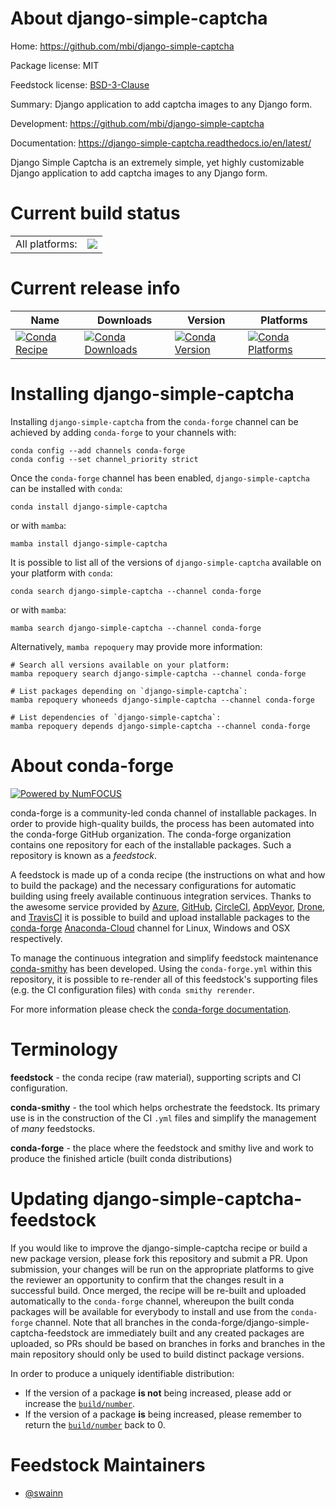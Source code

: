 About django-simple-captcha
===========================

Home: https://github.com/mbi/django-simple-captcha

Package license: MIT

Feedstock license: [BSD-3-Clause](https://github.com/conda-forge/django-simple-captcha-feedstock/blob/main/LICENSE.txt)

Summary: Django application to add captcha images to any Django form.

Development: https://github.com/mbi/django-simple-captcha

Documentation: https://django-simple-captcha.readthedocs.io/en/latest/

Django Simple Captcha is an extremely simple, yet highly customizable
Django application to add captcha images to any Django form.


Current build status
====================


<table><tr><td>All platforms:</td>
    <td>
      <a href="https://dev.azure.com/conda-forge/feedstock-builds/_build/latest?definitionId=14851&branchName=main">
        <img src="https://dev.azure.com/conda-forge/feedstock-builds/_apis/build/status/django-simple-captcha-feedstock?branchName=main">
      </a>
    </td>
  </tr>
</table>

Current release info
====================

| Name | Downloads | Version | Platforms |
| --- | --- | --- | --- |
| [![Conda Recipe](https://img.shields.io/badge/recipe-django--simple--captcha-green.svg)](https://anaconda.org/conda-forge/django-simple-captcha) | [![Conda Downloads](https://img.shields.io/conda/dn/conda-forge/django-simple-captcha.svg)](https://anaconda.org/conda-forge/django-simple-captcha) | [![Conda Version](https://img.shields.io/conda/vn/conda-forge/django-simple-captcha.svg)](https://anaconda.org/conda-forge/django-simple-captcha) | [![Conda Platforms](https://img.shields.io/conda/pn/conda-forge/django-simple-captcha.svg)](https://anaconda.org/conda-forge/django-simple-captcha) |

Installing django-simple-captcha
================================

Installing `django-simple-captcha` from the `conda-forge` channel can be achieved by adding `conda-forge` to your channels with:

```
conda config --add channels conda-forge
conda config --set channel_priority strict
```

Once the `conda-forge` channel has been enabled, `django-simple-captcha` can be installed with `conda`:

```
conda install django-simple-captcha
```

or with `mamba`:

```
mamba install django-simple-captcha
```

It is possible to list all of the versions of `django-simple-captcha` available on your platform with `conda`:

```
conda search django-simple-captcha --channel conda-forge
```

or with `mamba`:

```
mamba search django-simple-captcha --channel conda-forge
```

Alternatively, `mamba repoquery` may provide more information:

```
# Search all versions available on your platform:
mamba repoquery search django-simple-captcha --channel conda-forge

# List packages depending on `django-simple-captcha`:
mamba repoquery whoneeds django-simple-captcha --channel conda-forge

# List dependencies of `django-simple-captcha`:
mamba repoquery depends django-simple-captcha --channel conda-forge
```


About conda-forge
=================

[![Powered by
NumFOCUS](https://img.shields.io/badge/powered%20by-NumFOCUS-orange.svg?style=flat&colorA=E1523D&colorB=007D8A)](https://numfocus.org)

conda-forge is a community-led conda channel of installable packages.
In order to provide high-quality builds, the process has been automated into the
conda-forge GitHub organization. The conda-forge organization contains one repository
for each of the installable packages. Such a repository is known as a *feedstock*.

A feedstock is made up of a conda recipe (the instructions on what and how to build
the package) and the necessary configurations for automatic building using freely
available continuous integration services. Thanks to the awesome service provided by
[Azure](https://azure.microsoft.com/en-us/services/devops/), [GitHub](https://github.com/),
[CircleCI](https://circleci.com/), [AppVeyor](https://www.appveyor.com/),
[Drone](https://cloud.drone.io/welcome), and [TravisCI](https://travis-ci.com/)
it is possible to build and upload installable packages to the
[conda-forge](https://anaconda.org/conda-forge) [Anaconda-Cloud](https://anaconda.org/)
channel for Linux, Windows and OSX respectively.

To manage the continuous integration and simplify feedstock maintenance
[conda-smithy](https://github.com/conda-forge/conda-smithy) has been developed.
Using the ``conda-forge.yml`` within this repository, it is possible to re-render all of
this feedstock's supporting files (e.g. the CI configuration files) with ``conda smithy rerender``.

For more information please check the [conda-forge documentation](https://conda-forge.org/docs/).

Terminology
===========

**feedstock** - the conda recipe (raw material), supporting scripts and CI configuration.

**conda-smithy** - the tool which helps orchestrate the feedstock.
                   Its primary use is in the construction of the CI ``.yml`` files
                   and simplify the management of *many* feedstocks.

**conda-forge** - the place where the feedstock and smithy live and work to
                  produce the finished article (built conda distributions)


Updating django-simple-captcha-feedstock
========================================

If you would like to improve the django-simple-captcha recipe or build a new
package version, please fork this repository and submit a PR. Upon submission,
your changes will be run on the appropriate platforms to give the reviewer an
opportunity to confirm that the changes result in a successful build. Once
merged, the recipe will be re-built and uploaded automatically to the
`conda-forge` channel, whereupon the built conda packages will be available for
everybody to install and use from the `conda-forge` channel.
Note that all branches in the conda-forge/django-simple-captcha-feedstock are
immediately built and any created packages are uploaded, so PRs should be based
on branches in forks and branches in the main repository should only be used to
build distinct package versions.

In order to produce a uniquely identifiable distribution:
 * If the version of a package **is not** being increased, please add or increase
   the [``build/number``](https://docs.conda.io/projects/conda-build/en/latest/resources/define-metadata.html#build-number-and-string).
 * If the version of a package **is** being increased, please remember to return
   the [``build/number``](https://docs.conda.io/projects/conda-build/en/latest/resources/define-metadata.html#build-number-and-string)
   back to 0.

Feedstock Maintainers
=====================

* [@swainn](https://github.com/swainn/)

